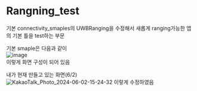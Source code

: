 # Rangning_test

기본 connectivity_smaples의 UWBRanging을 수정해서 새롭게 ranging가능한 앱의 기본 틀을 test하는 부문  

기본 smaple은 다음과 같이   
![image](https://github.com/ICONStudents/Rangning_test/assets/83493949/56bb7b8b-b674-494b-9967-1cf355cebf0e)  
이렇게 화면 구성이 되어 있음  
  
  
내가 현재 만들고 있는 화면(6/2)  
![KakaoTalk_Photo_2024-06-02-15-24-32](https://github.com/ICONStudents/Rangning_test/assets/83493949/a35ff565-801d-43cb-8e15-b86bcedeaa5e)
이렇게 수정하였음  

